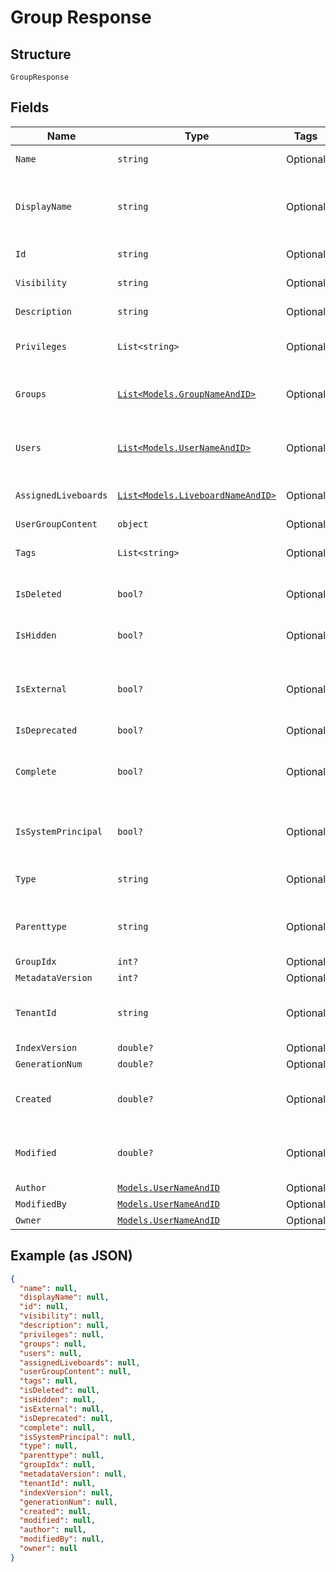 
# Group Response

## Structure

`GroupResponse`

## Fields

| Name | Type | Tags | Description |
|  --- | --- | --- | --- |
| `Name` | `string` | Optional | Name of the group |
| `DisplayName` | `string` | Optional | A unique display name string for the user group |
| `Id` | `string` | Optional | GUID of the group |
| `Visibility` | `string` | Optional | Visibility of the group |
| `Description` | `string` | Optional | Description of the group |
| `Privileges` | `List<string>` | Optional | Privileges assigned to the group |
| `Groups` | [`List<Models.GroupNameAndID>`](../../doc/models/group-name-and-id.md) | Optional | Name of the group to which is added |
| `Users` | [`List<Models.UserNameAndID>`](../../doc/models/user-name-and-id.md) | Optional | User Group Information by Id or Name. |
| `AssignedLiveboards` | [`List<Models.LiveboardNameAndID>`](../../doc/models/liveboard-name-and-id.md) | Optional | Liveboards assigned to the group |
| `UserGroupContent` | `object` | Optional | - |
| `Tags` | `List<string>` | Optional | Tags assigned to the group |
| `IsDeleted` | `bool?` | Optional | Indicates if the group is deleted |
| `IsHidden` | `bool?` | Optional | Indicates if the group is hidden |
| `IsExternal` | `bool?` | Optional | Indicates if the group is from external system |
| `IsDeprecated` | `bool?` | Optional | - |
| `Complete` | `bool?` | Optional | Indicates if the all the properties of group is provided |
| `IsSystemPrincipal` | `bool?` | Optional | Indicates if the group is system principal |
| `Type` | `string` | Optional | Indicates the type of group |
| `Parenttype` | `string` | Optional | Indicates the type of parent object |
| `GroupIdx` | `int?` | Optional | - |
| `MetadataVersion` | `int?` | Optional | - |
| `TenantId` | `string` | Optional | Tenant id associated with the group |
| `IndexVersion` | `double?` | Optional | - |
| `GenerationNum` | `double?` | Optional | - |
| `Created` | `double?` | Optional | Date and time when group was created |
| `Modified` | `double?` | Optional | Date and time of last modification of the group |
| `Author` | [`Models.UserNameAndID`](../../doc/models/user-name-and-id.md) | Optional | - |
| `ModifiedBy` | [`Models.UserNameAndID`](../../doc/models/user-name-and-id.md) | Optional | - |
| `Owner` | [`Models.UserNameAndID`](../../doc/models/user-name-and-id.md) | Optional | - |

## Example (as JSON)

```json
{
  "name": null,
  "displayName": null,
  "id": null,
  "visibility": null,
  "description": null,
  "privileges": null,
  "groups": null,
  "users": null,
  "assignedLiveboards": null,
  "userGroupContent": null,
  "tags": null,
  "isDeleted": null,
  "isHidden": null,
  "isExternal": null,
  "isDeprecated": null,
  "complete": null,
  "isSystemPrincipal": null,
  "type": null,
  "parenttype": null,
  "groupIdx": null,
  "metadataVersion": null,
  "tenantId": null,
  "indexVersion": null,
  "generationNum": null,
  "created": null,
  "modified": null,
  "author": null,
  "modifiedBy": null,
  "owner": null
}
```

